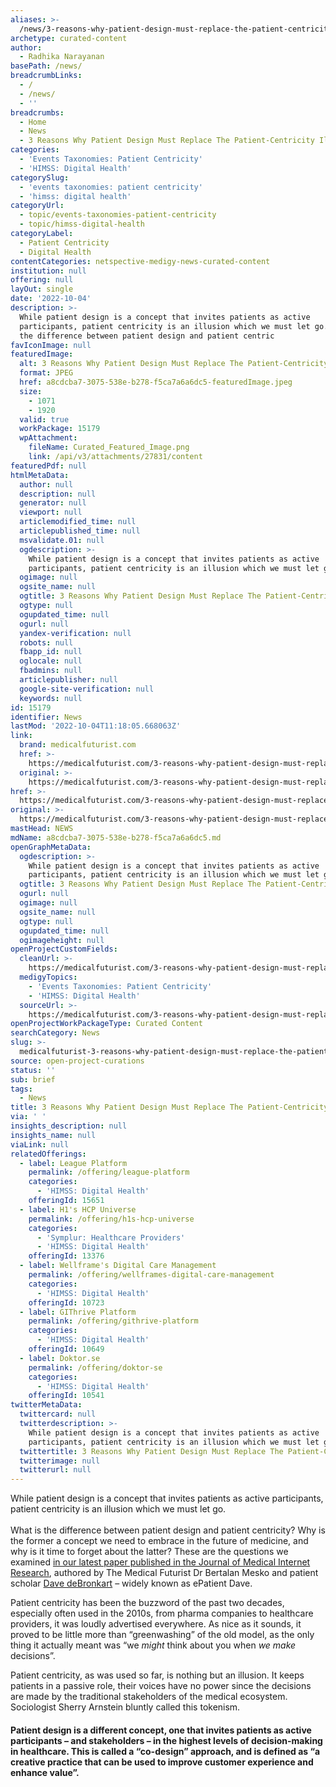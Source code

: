 ```yaml
---
aliases: >-
  /news/3-reasons-why-patient-design-must-replace-the-patient-centricity-illusion
archetype: curated-content
author:
  - Radhika Narayanan
basePath: /news/
breadcrumbLinks:
  - /
  - /news/
  - ''
breadcrumbs:
  - Home
  - News
  - 3 Reasons Why Patient Design Must Replace The Patient-Centricity Illusion
categories:
  - 'Events Taxonomies: Patient Centricity'
  - 'HIMSS: Digital Health'
categorySlug:
  - 'events taxonomies: patient centricity'
  - 'himss: digital health'
categoryUrl:
  - topic/events-taxonomies-patient-centricity
  - topic/himss-digital-health
categoryLabel:
  - Patient Centricity
  - Digital Health
contentCategories: netspective-medigy-news-curated-content
institution: null
offering: null
layOut: single
date: '2022-10-04'
description: >-
  While patient design is a concept that invites patients as active
  participants, patient centricity is an illusion which we must let go.What is
  the difference between patient design and patient centric
favIconImage: null
featuredImage:
  alt: 3 Reasons Why Patient Design Must Replace The Patient-Centricity Illusion
  format: JPEG
  href: a8cdcba7-3075-538e-b278-f5ca7a6a6dc5-featuredImage.jpeg
  size:
    - 1071
    - 1920
  valid: true
  workPackage: 15179
  wpAttachment:
    fileName: Curated_Featured_Image.png
    link: /api/v3/attachments/27831/content
featuredPdf: null
htmlMetaData:
  author: null
  description: null
  generator: null
  viewport: null
  articlemodified_time: null
  articlepublished_time: null
  msvalidate.01: null
  ogdescription: >-
    While patient design is a concept that invites patients as active
    participants, patient centricity is an illusion which we must let go.
  ogimage: null
  ogsite_name: null
  ogtitle: 3 Reasons Why Patient Design Must Replace The Patient-Centricity Illusion
  ogtype: null
  ogupdated_time: null
  ogurl: null
  yandex-verification: null
  robots: null
  fbapp_id: null
  oglocale: null
  fbadmins: null
  articlepublisher: null
  google-site-verification: null
  keywords: null
id: 15179
identifier: News
lastMod: '2022-10-04T11:18:05.668063Z'
link:
  brand: medicalfuturist.com
  href: >-
    https://medicalfuturist.com/3-reasons-why-patient-design-must-replace-the-patient-centricity-illusion/
  original: >-
    https://medicalfuturist.com/3-reasons-why-patient-design-must-replace-the-patient-centricity-illusion/
href: >-
  https://medicalfuturist.com/3-reasons-why-patient-design-must-replace-the-patient-centricity-illusion/
original: >-
  https://medicalfuturist.com/3-reasons-why-patient-design-must-replace-the-patient-centricity-illusion/
mastHead: NEWS
mdName: a8cdcba7-3075-538e-b278-f5ca7a6a6dc5.md
openGraphMetaData:
  ogdescription: >-
    While patient design is a concept that invites patients as active
    participants, patient centricity is an illusion which we must let go.
  ogtitle: 3 Reasons Why Patient Design Must Replace The Patient-Centricity Illusion
  ogurl: null
  ogimage: null
  ogsite_name: null
  ogtype: null
  ogupdated_time: null
  ogimageheight: null
openProjectCustomFields:
  cleanUrl: >-
    https://medicalfuturist.com/3-reasons-why-patient-design-must-replace-the-patient-centricity-illusion/
  medigyTopics:
    - 'Events Taxonomies: Patient Centricity'
    - 'HIMSS: Digital Health'
  sourceUrl: >-
    https://medicalfuturist.com/3-reasons-why-patient-design-must-replace-the-patient-centricity-illusion/
openProjectWorkPackageType: Curated Content
searchCategory: News
slug: >-
  medicalfuturist-3-reasons-why-patient-design-must-replace-the-patient-centricity-illusion
source: open-project-curations
status: ''
sub: brief
tags:
  - News
title: 3 Reasons Why Patient Design Must Replace The Patient-Centricity Illusion
via: ' '
insights_description: null
insights_name: null
viaLink: null
relatedOfferings:
  - label: League Platform
    permalink: /offering/league-platform
    categories:
      - 'HIMSS: Digital Health'
    offeringId: 15651
  - label: H1's HCP Universe
    permalink: /offering/h1s-hcp-universe
    categories:
      - 'Symplur: Healthcare Providers'
      - 'HIMSS: Digital Health'
    offeringId: 13376
  - label: Wellframe's Digital Care Management
    permalink: /offering/wellframes-digital-care-management
    categories:
      - 'HIMSS: Digital Health'
    offeringId: 10723
  - label: GIThrive Platform
    permalink: /offering/githrive-platform
    categories:
      - 'HIMSS: Digital Health'
    offeringId: 10649
  - label: Doktor.se
    permalink: /offering/doktor-se
    categories:
      - 'HIMSS: Digital Health'
    offeringId: 10541
twitterMetaData:
  twittercard: null
  twitterdescription: >-
    While patient design is a concept that invites patients as active
    participants, patient centricity is an illusion which we must let go.
  twittertitle: 3 Reasons Why Patient Design Must Replace The Patient-Centricity Illusion
  twitterimage: null
  twitterurl: null
---
```

<p>While patient design is a concept that invites patients as active participants, patient centricity is an illusion which we must let go.<br><br>What is the difference between patient design and patient centricity? Why is the former a concept we need to embrace in the future of medicine, and why is it time to forget about the latter? These are the questions we examined <a href="https://www.jmir.org/2022/8/e39178/#ref14">in our latest paper published in the Journal of Medical Internet Research</a>, authored by The Medical Futurist Dr Bertalan Mesko and patient scholar <a href="https://www.linkedin.com/in/epatientdave/recent-activity/shares/">Dave deBronkart</a> – widely known as ePatient Dave.&nbsp;</p><p>Patient centricity has been the buzzword of the past two decades, especially often used in the 2010s, from pharma companies to healthcare providers, it was loudly advertised everywhere. As nice as it sounds, it proved to be little more than “greenwashing” of the old model, as the only thing it actually meant was “we <i>might </i>think about you when <i>we make</i> decisions”.&nbsp;</p><p>Patient centricity, as was used so far, is nothing but an illusion. It keeps patients in a passive role, their voices have no power since the decisions are made by the traditional stakeholders of the medical ecosystem. Sociologist Sherry Arnstein bluntly called this tokenism.</p><h4>Patient design is a different concept, one that invites patients as active participants – and stakeholders – in the highest levels of decision-making in healthcare. This is called a “co-design” approach, and is defined as “a creative practice that can be used to improve customer experience and enhance value”.</h4>